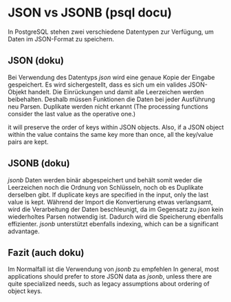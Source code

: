 # JSON vs JSONB (psql docu)
In PostgreSQL stehen zwei verschiedene Datentypen zur Verfügung, um Daten im JSON-Format zu speichern.

## JSON (doku)
Bei Verwendung des Datentyps *json* wird eine genaue Kopie der Eingabe gespeichert. 
Es wird sichergestellt, dass es sich um ein valides JSON-Objekt handelt.
Die Einrückungen und damit alle Leerzeichen werden beibehalten. Deshalb müssen Funktionen die Daten bei jeder Ausführung neu Parsen.
Duplikate werden nicht erkannt (The processing functions consider the last value as the operative one.) 


it will preserve the order of keys within JSON objects. Also, if a JSON object within the value contains the same key more than once, all the key/value pairs are kept. 

## JSONB (doku)
*jsonb* Daten werden binär abgespeichert und behält somit weder die Leerzeichen noch die Ordnung von Schlüsseln, noch ob es Duplikate  derselben gibt. If duplicate keys are specified in the input, only the last value is kept. 
Während der Import die Konvertierung etwas verlangsamt, wird die Verarbeitung der Daten beschleunigt, da im Gegensatz zu *json* kein wiederholtes Parsen notwendig ist. Dadurch wird die Speicherung ebenfalls effizienter. *jsonb* unterstützt ebenfalls indexing, which can be a significant advantage.

## Fazit (auch doku)
Im Normalfall ist die Verwendung von *jsonb* zu empfehlen
In general, most applications should prefer to store JSON data as *jsonb*, unless there are quite specialized needs, such as legacy assumptions about ordering of object keys.